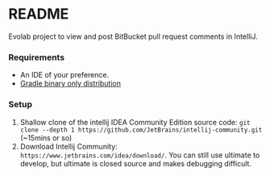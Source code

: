 # README #

Evolab project to view and post BitBucket pull request comments in IntelliJ.

### Requirements ###

   * An IDE of your preference.
   * [Gradle binary only distribution](http://gradle.org/gradle-download/)

### Setup ###
1. Shallow clone of the intellij IDEA Community Edition source code: `git clone --depth 1 https://github.com/JetBrains/intellij-community.git`
(~15mins or so)
1. Download Intellij Community: `https://www.jetbrains.com/idea/download/`. You can still use ultimate to develop, but ultimate is closed source and makes debugging difficult. 